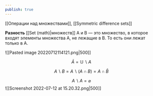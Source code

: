 ```yaml
---
publish: true
---
```


[[Операции над множествами]], [[Symmetric difference sets]]

**Разность** [[Set (math)|множеств]] A и B — это множество, в которое входят элементы множества A, не лежащие в B. То есть они лежат только в A.

![[Pasted image 20220712114121.png|500]]


$$\bar{A} = \mathbb{U} ∖ A$$

$$ A ∖ B = A ∖ (A \cap B) = A \cap \bar{B}$$

$$A ∖ A = \varnothing$$
![[Screenshot 2022-07-12 at 15.20.32.png|500]]

